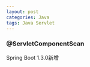 ```yaml
---
layout: post
categories: Java
tags: Java Servlet
---
```




### @ServletComponentScan

Spring Boot 1.3.0新增